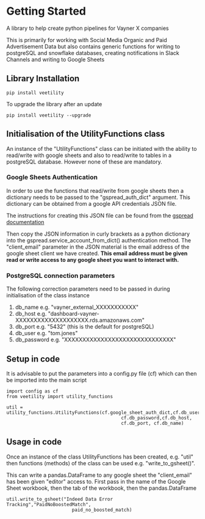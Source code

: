 # Getting Started
A library to help create python pipelines for Vayner X companies

This is primarily for working with Social Media Organic and Paid Advertisement Data but also contains
generic functions for writing to postgreSQL and snowflake databases, creating notifications in Slack
Channels and writing to Google Sheets

## Library Installation
```
pip install veetility
```
To upgrade the library after an update
```
pip install veetility --upgrade
```
## Initialisation of the UtilityFunctions class
An instance of the "UtilityFunctions" class can be initiated with the ability to read/write with 
google sheets and also to read/write to tables in a postgreSQL database. However none of these
are mandatory.

### Google Sheets Authentication
In order to use the functions that read/write from google sheets then a dictionary
needs to be passed to the "gspread_auth_dict" argument. 
This dictionary can be obtained from a google API credentials JSON file.

The instructions for creating this JSON file can be found from the [gspread documentation](https://docs.gspread.org/en/latest/oauth2.html)

Then copy the JSON information in curly brackets as a python dictionary into the gspread.service_account_from_dict() authentication method. The "client_email" parameter in the JSON material is the email address of the google sheet
client we have created. **This email address must be given read or write access to any google sheet you want to 
interact with.**

### PostgreSQL connection parameters
The following correction parameters need to be passed in during initialisation of the class instance

1. db_name e.g. "vayner_external_XXXXXXXXXXX"
2. db_host e.g. "dashboard-vayner-XXXXXXXXXXXXXXXXXXXX.rds.amazonaws.com"
3. db_port e.g. "5432" (this is the default for postgreSQL)
4. db_user e.g. "tom.jones"
5. db_password e.g. "XXXXXXXXXXXXXXXXXXXXXXXXXXXXXX"

## Setup in code
It is advisable to put the parameters into a config.py file (cf) which can then be imported into
the main script

```
import config as cf
from veetility import utility_functions

util = utility_functions.UtilityFunctions(cf.google_sheet_auth_dict,cf.db_user, 
                                          cf.db_password,cf.db_host,
                                          cf.db_port, cf.db_name)
```

## Usage in code
Once an instance of the class UtilityFunctions has been created, e.g. "util" then functions (methods) 
of the class can be used e.g. "write_to_gsheet()".

This can write a pandas.DataFrame to any google sheet the "client_email" has been given "editor" access to.
First pass in the name of the Google Sheet workbook, then the tab of the workbook, then the pandas.DataFrame
```
util.write_to_gsheet("Indeed Data Error Tracking","PaidNoBoostedMatch", 
                        paid_no_boosted_match)
```
